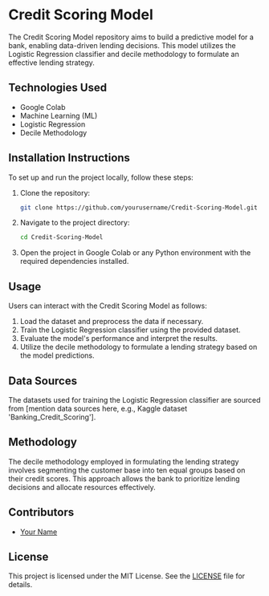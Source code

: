 # Credit Scoring Model

The Credit Scoring Model repository aims to build a predictive model for a bank, enabling data-driven lending decisions. This model utilizes the Logistic Regression classifier and decile methodology to formulate an effective lending strategy.

## Technologies Used
- Google Colab
- Machine Learning (ML)
- Logistic Regression
- Decile Methodology

## Installation Instructions
To set up and run the project locally, follow these steps:
1. Clone the repository:

    ```bash
    git clone https://github.com/yourusername/Credit-Scoring-Model.git
    ```

2. Navigate to the project directory:

    ```bash
    cd Credit-Scoring-Model
    ```

3. Open the project in Google Colab or any Python environment with the required dependencies installed.

## Usage
Users can interact with the Credit Scoring Model as follows:
1. Load the dataset and preprocess the data if necessary.
2. Train the Logistic Regression classifier using the provided dataset.
3. Evaluate the model's performance and interpret the results.
4. Utilize the decile methodology to formulate a lending strategy based on the model predictions.

## Data Sources
The datasets used for training the Logistic Regression classifier are sourced from [mention data sources here, e.g., Kaggle dataset 'Banking_Credit_Scoring'].

## Methodology
The decile methodology employed in formulating the lending strategy involves segmenting the customer base into ten equal groups based on their credit scores. This approach allows the bank to prioritize lending decisions and allocate resources effectively.

## Contributors
- [Your Name](https://github.com/yourusername)

## License
This project is licensed under the MIT License. See the [LICENSE](LICENSE) file for details.
